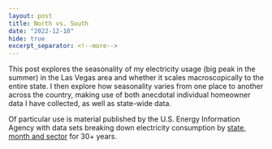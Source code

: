 ```yaml
---
layout: post
title: North vs. South
date: "2022-12-10"
hide: true
excerpt_separator: <!--more-->
---
```


This post explores the seasonality of my electricity usage (big peak in the summer) in the Las Vegas area and whether it scales macroscopically 
to the entire state.  I then explore how seasonality varies from one place to another across the country, making use of both anecdotal individual 
homeowner data I have collected, as well as state-wide data.  

<!--more-->

Of particular use is material published by the U.S. Energy Information Agency with data sets breaking down electricity consumption
by [state, month and sector](https://www.eia.gov/electricity/data.php#sales) for 30+ years. 
